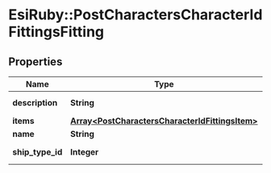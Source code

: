 # EsiRuby::PostCharactersCharacterIdFittingsFitting

## Properties
Name | Type | Description | Notes
------------ | ------------- | ------------- | -------------
**description** | **String** | description string | 
**items** | [**Array&lt;PostCharactersCharacterIdFittingsItem&gt;**](PostCharactersCharacterIdFittingsItem.md) | items array | 
**name** | **String** | name string | 
**ship_type_id** | **Integer** | ship_type_id integer | 


